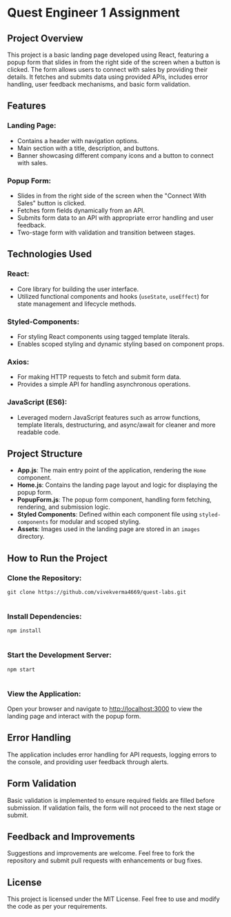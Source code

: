 <!DOCTYPE html>
<html lang="en">
<head>
  
</head>
<body>
    <h1>Quest Engineer 1 Assignment</h1>
    <h2>Project Overview</h2>
    <p>
        This project is a basic landing page developed using React, featuring a popup form that slides in from the right side of the screen when a button is clicked. The form allows users to connect with sales by providing their details. It fetches and submits data using provided APIs, includes error handling, user feedback mechanisms, and basic form validation.
    </p>
    <h2>Features</h2>
    <h3>Landing Page:</h3>
    <ul>
        <li>Contains a header with navigation options.</li>
        <li>Main section with a title, description, and buttons.</li>
        <li>Banner showcasing different company icons and a button to connect with sales.</li>
    </ul>
    <h3>Popup Form:</h3>
    <ul>
        <li>Slides in from the right side of the screen when the "Connect With Sales" button is clicked.</li>
        <li>Fetches form fields dynamically from an API.</li>
        <li>Submits form data to an API with appropriate error handling and user feedback.</li>
        <li>Two-stage form with validation and transition between stages.</li>
    </ul>
    <h2>Technologies Used</h2>
    <h3>React:</h3>
    <ul>
        <li>Core library for building the user interface.</li>
        <li>Utilized functional components and hooks (<code>useState</code>, <code>useEffect</code>) for state management and lifecycle methods.</li>
    </ul>
    <h3>Styled-Components:</h3>
    <ul>
        <li>For styling React components using tagged template literals.</li>
        <li>Enables scoped styling and dynamic styling based on component props.</li>
    </ul>
    <h3>Axios:</h3>
    <ul>
        <li>For making HTTP requests to fetch and submit form data.</li>
        <li>Provides a simple API for handling asynchronous operations.</li>
    </ul>
    <h3>JavaScript (ES6):</h3>
    <ul>
        <li>Leveraged modern JavaScript features such as arrow functions, template literals, destructuring, and async/await for cleaner and more readable code.</li>
    </ul>
    <h2>Project Structure</h2>
    <ul>
        <li><strong>App.js</strong>: The main entry point of the application, rendering the <code>Home</code> component.</li>
        <li><strong>Home.js</strong>: Contains the landing page layout and logic for displaying the popup form.</li>
        <li><strong>PopupForm.js</strong>: The popup form component, handling form fetching, rendering, and submission logic.</li>
        <li><strong>Styled Components</strong>: Defined within each component file using <code>styled-components</code> for modular and scoped styling.</li>
        <li><strong>Assets</strong>: Images used in the landing page are stored in an <code>images</code> directory.</li>
    </ul>
    <h2>How to Run the Project</h2>
    <h3>Clone the Repository:</h3>
    <pre>
<code>git clone https://github.com/vivekverma4669/quest-labs.git</code>
    </pre>
    <h3>Install Dependencies:</h3>
    <pre>
<code>npm install</code>
    </pre>
    <h3>Start the Development Server:</h3>
    <pre>
<code>npm start</code>
    </pre>
    <h3>View the Application:</h3>
    <p>
        Open your browser and navigate to <a href="http://localhost:3000" target="_blank">http://localhost:3000</a> to view the landing page and interact with the popup form.
    </p>
    <h2>Error Handling</h2>
    <p>
        The application includes error handling for API requests, logging errors to the console, and providing user feedback through alerts.
    </p>
    <h2>Form Validation</h2>
    <p>
        Basic validation is implemented to ensure required fields are filled before submission. If validation fails, the form will not proceed to the next stage or submit.
    </p>
    <h2>Feedback and Improvements</h2>
    <p>
        Suggestions and improvements are welcome. Feel free to fork the repository and submit pull requests with enhancements or bug fixes.
    </p>
    <h2>License</h2>
    <p>
        This project is licensed under the MIT License. Feel free to use and modify the code as per your requirements.
    </p>

</body>
</html>
